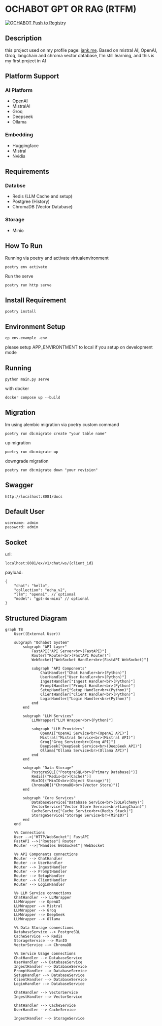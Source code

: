 # OCHABOT GPT OR RAG (RTFM)
[![OCHABOT Push to Registry](https://github.com/sofyan48/ochabot/actions/workflows/production.yml/badge.svg?branch=main)](https://github.com/sofyan48/ochabot/actions/workflows/production.yml)
## Description
this project used on my profile page: [iank.me](https://iank.me).
Based on mistral AI, OpenAI, Groq, langchain and chroma vector database, I'm still learning, and this is my first project in AI

## Platform Support
### AI Platform
- OpenAI
- MistralAI
- Groq
- Deepseek
- Ollama

### Embedding
- Huggingface
- Mistral
- Nvidia

## Requirements
### Databse
- Redis (LLM Cache and setup)
- Postgree (History)
- ChromaDB (Vector Database)
### Storage
- Minio

## How To Run
Running via poetry and activate virtualenvironment
```
poetry env activate
```
Run the serve
```
poetry run http serve
```

## Install Requirement
```
poetry install
```

## Environment Setup
```
cp env.example .env
```
please setup APP_ENVIRONTMENT to local if you setup on development mode

## Running 
```
python main.py serve
```
with docker
```
docker compose up --build
```

## Migration
Im using alembic migration via poetry custom command
```
poetry run db:migrate create "your table name"
```
up migration
```
poetry run db:migrate up
```
downgrade migration
```
poetry run db:migrate down "your revision"
```

## Swagger
```
http://localhost:8081/docs
```

## Default User
```
username: admin
password: admin
```

## Socket
url:
```
localhost:8081/ex/v1/chat/ws/{client_id}
```
payload:
```
{
    "chat": "hello",
    "collection": "ocha_v2",
    "llm": "openai", // optional
    "model": "gpt-4o-mini" // optional
}
```

## Structured Diagram
```mermaid
graph TB
    User((External User))
    
    subgraph "Ochabot System"
        subgraph "API Layer"
            FastAPI["API Server<br>(FastAPI)"]
            Router["Router<br>(FastAPI Router)"]
            WebSocket["WebSocket Handler<br>(FastAPI WebSocket)"]
            
            subgraph "API Components"
                ChatHandler["Chat Handler<br>(Python)"]
                UserHandler["User Handler<br>(Python)"]
                IngestHandler["Ingest Handler<br>(Python)"]
                PromptHandler["Prompt Handler<br>(Python)"]
                SetupHandler["Setup Handler<br>(Python)"]
                ClientHandler["Client Handler<br>(Python)"]
                LoginHandler["Login Handler<br>(Python)"]
            end
        end

        subgraph "LLM Services"
            LLMWrapper["LLM Wrapper<br>(Python)"]
            
            subgraph "LLM Providers"
                OpenAI["OpenAI Service<br>(OpenAI API)"]
                Mistral["Mistral Service<br>(Mistral API)"]
                Groq["Groq Service<br>(Groq API)"]
                DeepSeek["DeepSeek Service<br>(DeepSeek API)"]
                Ollama["Ollama Service<br>(Ollama API)"]
            end
        end

        subgraph "Data Storage"
            PostgreSQL[("PostgreSQL<br>(Primary Database)")]
            Redis[("Redis<br>(Cache)")]
            MinIO[("MinIO<br>(Object Storage)")]
            ChromaDB[("ChromaDB<br>(Vector Store)")]
        end

        subgraph "Core Services"
            DatabaseService["Database Service<br>(SQLAlchemy)"]
            VectorService["Vector Store Service<br>(LangChain)"]
            CacheService["Cache Service<br>(Redis Stack)"]
            StorageService["Storage Service<br>(MinIO)"]
        end
    end

    %% Connections
    User -->|"HTTP/WebSocket"| FastAPI
    FastAPI -->|"Routes"| Router
    Router -->|"Handles WebSocket"| WebSocket
    
    %% API Components connections
    Router --> ChatHandler
    Router --> UserHandler
    Router --> IngestHandler
    Router --> PromptHandler
    Router --> SetupHandler
    Router --> ClientHandler
    Router --> LoginHandler

    %% LLM Service connections
    ChatHandler --> LLMWrapper
    LLMWrapper --> OpenAI
    LLMWrapper --> Mistral
    LLMWrapper --> Groq
    LLMWrapper --> DeepSeek
    LLMWrapper --> Ollama

    %% Data Storage connections
    DatabaseService --> PostgreSQL
    CacheService --> Redis
    StorageService --> MinIO
    VectorService --> ChromaDB

    %% Service Usage connections
    ChatHandler --> DatabaseService
    UserHandler --> DatabaseService
    IngestHandler --> DatabaseService
    PromptHandler --> DatabaseService
    SetupHandler --> DatabaseService
    ClientHandler --> DatabaseService
    LoginHandler --> DatabaseService

    ChatHandler --> VectorService
    IngestHandler --> VectorService
    
    ChatHandler --> CacheService
    UserHandler --> CacheService
    
    IngestHandler --> StorageService
```